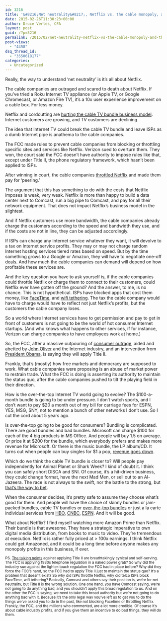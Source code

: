 ```yaml
---
id: 3216
title: '&#8216;Net neutrality&#8217;, Netflix vs. the cable monopoly, and the Internet profits tax'
date: 2015-02-26T11:30:23+00:00
author: Druce Vertes, CFA
layout: post
guid: /?p=3216
permalink: /2015/02/net-neutrality-netflix-vs-the-cable-monopoly-and-the-internet-profits-tax/
post-views:
  - "4458"
dsq_thread_id:
  - "3550618177"
categories:
  - Uncategorized
---
```

Really, the way to understand &#8216;net neutrality&#8217; is it&#8217;s all about Netflix.

The cable companies are outraged and scared to death about Netflix. If you&#8217;ve tried a Roku Internet TV appliance (or Apple TV, or Google Chromecast, or Amazon Fire TV), it&#8217;s a 10x user experience improvement on a cable box. For less money. 

Netflix and cordcutting are [hurting the cable TV bundle business model](http://consumerist.com/2015/02/24/these-2-charts-from-comcast-show-why-net-neutrality-is-vital/). Internet customers are growing, and TV customers are declining.

The idea that Internet TV could break the cable TV bundle and leave ISPs as a dumb Internet pipe is anathema to the cable companies.

The FCC made rules to prevent cable companies from blocking or throttling specific sites and services like Netflix. Verizon sued to overturn them. They won, the court said the FCC doesn&#8217;t have authority to impose rules like that, except under Title II, the phone regulatory framework, which hasn&#8217;t been applied to ISPs.

After winning in court, the cable companies [throttled Netflix](http://arstechnica.com/information-technology/2014/02/netflix-performance-on-verizon-and-comcast-has-been-dropping-for-months/) and made them pay for &#8216;peering.&#8217; 

The argument that this has something to do with the costs that Netflix imposes is weak, very weak. Netflix is more than happy to build a data center next to Comcast, run a big pipe to Comcast, and pay for all their network equipment. That does not impact Netflix&#8217;s business model in the slightest. 

And if Netflix customers use more bandwidth, the cable companies already charge the customers according to the speed and bandwidth they use, and if the costs are not in line, they can be adjusted accordingly. 

If ISPs can charge any Internet service whatever they want, it will devolve to a tax on Internet service profits. They may or may not charge random Internet hosting services tiered rates based on speed. But by the time something grows to a Google or Amazon, they will have to negotiate one-off deals. And how much the cable companies can demand will depend on how profitable these services are.

And the key question you have to ask yourself is, if the cable companies could throttle Netflix or charge them to connect to their customers, could Netflix ever have gotten off the ground? And the answer, to me, is no chance. This is not hypothetical. ISPs have blocked apps that cost them money, like [FaceTime](http://appleinsider.com/articles/13/05/20/att-to-bring-facetime-over-cellular-to-all-customers-by-end-of-year), and [wifi tethering](http://www.cnet.com/news/what-verizons-fcc-tethering-settlement-means-to-you-faq/). The tax the cable company would have to charge would have to reflect not just Netflix&#8217;s profits, but the customers the cable company loses.

So a world where Internet services have to get permission and pay to get in front of customers is not going to be the world of hot consumer Internet startups. (And who knows what happens to other services, if for instance, Verizon can charge companies to have employees work at home.)

So, the FCC, after a massive outpouring of [consumer outrage](http://www.pcworld.com/article/2684395/fcc-gets-record-number-of-net-neutrality-comments-what-now.html), aided and abetted by [John Oliver](https://www.youtube.com/watch?v=fpbOEoRrHyU) and the Internet industry, and an intervention from [President Obama](http://www.nytimes.com/2014/11/11/technology/obama-net-neutrality-fcc.html?_r=0), is saying they will apply Title II. 

Frankly, that&#8217;s (mostly) how free markets and democracy are supposed to work. What cable companies were proposing is an abuse of market power to restrain trade. What the FCC is doing is asserting its authority to maintain the status quo, after the cable companies pushed to tilt the playing field in their direction.

How is the over-the-top Internet TV world going to evolve? The $100-a-month bundle is going to be under pressure. I don&#8217;t watch sports, and I don&#8217;t want to pay $20 a month out of my bill for carriage fees for ESPN, YES, MSG, SNY, not to mention a bunch of other networks I don&#8217;t use. So I cut the cord about 5 years ago.

Is over-the-top going to be good for consumers? Bundling is complicated. There are good bundles and bad bundles. Microsoft can charge $100 for each of the 4 big products in MS Office. And people will buy 1.5 on average. Or price it at $200 for the bundle, which everybody prefers and makes more revenue for Microsoft. Or there is the music bundle, the LP album/CD. It turns out when people can buy singles for $1 a pop, [revenue goes down](http://www.businessinsider.com/chart-of-the-day-recorded-music-revenue-per-capita-2011-2). 

Which do we think the cable TV bundle is closer to? Will people pay independently for Animal Planet or Shark Week? I kind of doubt it. I think you can safely short DISCA and SNI. Of course, it&#8217;s a hit-driven business, they could change format, have the next Mad Men, or sell out to an Al-Jazeera. The race is not always to the swift, nor the battle to the strong, but [that&#8217;s the way to bet](http://www.goodreads.com/quotes/123081-the-race-is-not-always-to-the-swift-nor-the).

When the consumer decides, it&#8217;s pretty safe to assume they choose what&#8217;s good for them. And people will have the choice of skinny bundles or jam-packed bundles, cable TV bundles or [over-the-top bundles](http://techcrunch.com/2015/01/05/sling-tv/) or just a la carte individual services from [HBO](http://www.cnet.com/news/hbo-may-price-online-only-subscription-service-at-15-a-month/), [CNBC](http://pro.cnbc.com/proinfo), [ESPN](http://sports.yahoo.com/blogs/the-turnstile/espn-to-offer-streaming-online--no-cable-subscription-required-215206998.html). And it will be good.

What about Netflix? I find myself watching more Amazon Prime than Netflix. Their bundle is that awesome. They have a strategic imperative to own digital media distribution, from books to music to video. They&#8217;re tremendous at execution. Netflix is rather fully priced at > 100x earnings. I think Netflix could get Amazoned, and it could be a long time before anyone makes any monopoly profits in this business, if ever.

<small>PS. <a href="http://reason.com/archives/2015/02/25/fccs-ajit-pai-on-net-neutrality-a-soluti/">The talking points</a> against applying Title II are breathtakingly cynical and self-serving. The FCC is applying 1930s telephone regulation in a naked power grab? So why did the industry sue against the lighter-touch regulation the FCC had in place before? Why did they force the FCC&#8217;s hand, so the FCC had to apply Title II just to maintain the status quo? It&#8217;s a problem that doesn&#8217;t exist? So why did ISPs throttle Netflix, why did telco ISPs block FaceTime, wifi tethering? Basically, Comcast and others say their position is, we&#8217;re for net neutrality, but Title II is the wrong solution. One one hand, you have Comcast saying, we&#8217;re not going to do anything bad, and you shouldn&#8217;t apply this broad regulation to us. And on the other the FCC is saying, we need to take this broad authority but we&#8217;re not going to do anything bad with it. Because it&#8217;s the only legal way you&#8217;ve left us to get you to do the things we&#8217;ve asked you to do in the past, like not blocking Facetime or throttling Netflix. Frankly, the FCC, and the millions who commented, are a lot more credible. Of course it&#8217;s about cable industry profits, and if you give them an incentive to do bad things, they will do them. </small>